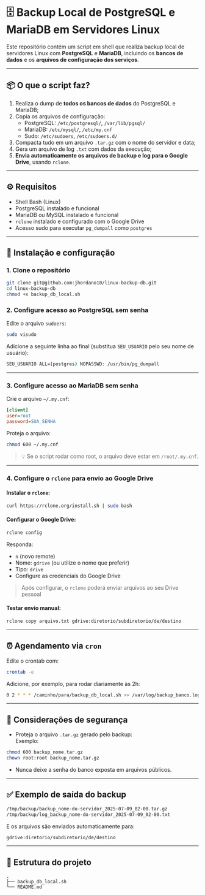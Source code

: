 # 🗄️ Backup Local de PostgreSQL e MariaDB em Servidores Linux

Este repositório contém um script em shell que realiza backup local de servidores Linux com **PostgreSQL** e **MariaDB**, incluindo os **bancos de dados** e os **arquivos de configuração dos serviços**.

---

## 📦 O que o script faz?

1. Realiza o dump de **todos os bancos de dados** do PostgreSQL e MariaDB;
2. Copia os arquivos de configuração:
   - PostgreSQL: `/etc/postgresql/`, `/var/lib/pgsql/`
   - MariaDB: `/etc/mysql/`, `/etc/my.cnf`
   - Sudo: `/etc/sudoers`, `/etc/sudoers.d/`
3. Compacta tudo em um arquivo `.tar.gz` com o nome do servidor e data;
4. Gera um arquivo de log `.txt` com dados da execução;
5. **Envia automaticamente os arquivos de backup e log para o Google Drive**, usando `rclone`.

---

## ⚙️ Requisitos

- Shell Bash (Linux)
- PostgreSQL instalado e funcional
- MariaDB ou MySQL instalado e funcional
- `rclone` instalado e configurado com o Google Drive
- Acesso sudo para executar `pg_dumpall` como `postgres`

---

## 🔧 Instalação e configuração

### 1. Clone o repositório

```bash
git clone git@github.com:jhordano10/linux-backup-db.git
cd linux-backup-db
chmod +x backup_db_local.sh
```

### 2. Configure acesso ao PostgreSQL sem senha

Edite o arquivo `sudoers`:

```bash
sudo visudo
```

Adicione a seguinte linha ao final (substitua `SEU_USUARIO` pelo seu nome de usuário):

```bash
SEU_USUARIO ALL=(postgres) NOPASSWD: /usr/bin/pg_dumpall
```

---

### 3. Configure acesso ao MariaDB sem senha

Crie o arquivo `~/.my.cnf`:

```ini
[client]
user=root
password=SUA_SENHA
```

Proteja o arquivo:

```bash
chmod 600 ~/.my.cnf
```

> 💡 Se o script rodar como root, o arquivo deve estar em `/root/.my.cnf`.

---

### 4. Configure o `rclone` para envio ao Google Drive

#### Instalar o `rclone`:
```bash
curl https://rclone.org/install.sh | sudo bash
```

#### Configurar o Google Drive:
```bash
rclone config
```
Responda:
- `n` (novo remote)
- Nome: `gdrive` (ou utilize o nome que preferir)
- Tipo: `drive`
- Configure as credenciais do Google Drive

> Após configurar, o `rclone` poderá enviar arquivos ao seu Drive pessoal

#### Testar envio manual:
```bash
rclone copy arquivo.txt gdrive:diretorio/subdiretorio/de/destino
```

---

## ⏰ Agendamento via `cron`

Edite o crontab com:

```bash
crontab -e
```

Adicione, por exemplo, para rodar diariamente às 2h:

```bash
0 2 * * * /caminho/para/backup_db_local.sh >> /var/log/backup_banco.log 2>&1
```

---

## 🔐 Considerações de segurança

- Proteja o arquivo `.tar.gz` gerado pelo backup:  
  Exemplo:

```bash
chmod 600 backup_nome.tar.gz
chown root:root backup_nome.tar.gz
```

- Nunca deixe a senha do banco exposta em arquivos públicos.

---

## ✅ Exemplo de saída do backup

```bash
/tmp/backup/backup_nome-do-servidor_2025-07-09_02-00.tar.gz
/tmp/backup/log_backup_nome-do-servidor_2025-07-09_02-00.txt
```
E os arquivos são enviados automaticamente para:
```bash
gdrive:diretorio/subdiretorio/de/destino
```

---

## 📁 Estrutura do projeto

```
.
├── backup_db_local.sh
└── README.md
```